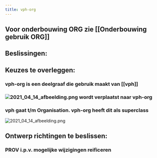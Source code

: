 ```yaml
---
title: vph-org
---
```


## Voor onderbouwing ORG zie [[Onderbouwing gebruik ORG]]
## Beslissingen:
###
## Keuzes te overleggen:
### vph-org is een deelgraaf die gebruik maakt van [[vph]]
### ![2021_04_14_afbeelding.png](https://cdn.logseq.com/%2F8f1ae382-5f18-4f77-89b5-10a6cfda69c5abe21c31-47c7-4322-b99f-7851ce76f2082021_04_14_afbeelding.png?Expires=4771989417&Signature=f2sYKLFZeiAWrzGzvOIFje~d~JTT3~amO7KNE8DEpJ5ALB9GMXeOt9DybdJucc2Pa~1gQz4ZOpZmAZRyk265uitYIp2vh-STGJB4Oa-6OwMfZpZ5QcNwDEhVNZzss9WoFg44XkKzvjFivHHEu-Womf8VT3HUQkV4vZsC1d0JYbtFB0zv3fQQJ6LDANYN8hzV4xrs5M8EQiEcpcBwB9~fALG7S~3eJwa8myKVly85slRzsZWLBRct2l6D0UkOxOGfvxBugz5KEj6-~PDp9tMFc5UHtMxiGtT7a8ovro-Rk8VcHYq~gD8iXcfE9nOMlcPBXLxPo63prvcR~6qcxa5rDw__&Key-Pair-Id=APKAJE5CCD6X7MP6PTEA) wordt verplaatst naar vph-org
### vph gaat t/m Organisation. vph-org heeft dit als superclass 
![2021_04_14_afbeelding.png](https://cdn.logseq.com/%2F8f1ae382-5f18-4f77-89b5-10a6cfda69c572913225-0cf7-4589-aa1e-d64ac5c98daf2021_04_14_afbeelding.png?Expires=4771989593&Signature=MD4qiUm1Yd~91Td~hZEJCxObggZrdaXyjpqQhB1ZdIAGyGP02NwQILlXTbTH3MmxsE3UV86K-B8UJgfm9b1vmmwHEvHbpOxHu4BFLEE1pCPjHoSwB-AZZfwUDFYJBml472K-zUUW5vv0zRd6ODgOf9KhLTERdWTc2JJsEgsqPQbpNhne1U7~HjSVc6ORR0hvy5p4iKCsSRcnOAyad0ZS0OfN3gap8MjYfeERSlWPoHsAAF2w20DccTwaKERDkXIWG40g-7kiWXo3RNUq-73vMXKfTQ~sAKf39qBzxz3E15NrxrQc7pj8kElsn5YmoPu80UMxkWcPdkePYKfGb-wQhg__&Key-Pair-Id=APKAJE5CCD6X7MP6PTEA)
###
## Ontwerp richtingen te beslissen:
### PROV i.p.v. mogelijke wijzigingen reificeren
###
